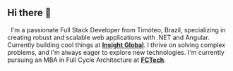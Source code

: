 ## Hi there 👋

<p>
  I'm a passionate Full Stack Developer from Timóteo, Brazil, specializing in creating robust and scalable web applications with .NET and Angular. Currently building cool things at <strong><a href="https://insightglobal.com/">Insight Global</a></strong>. I thrive on solving complex problems, and I'm always eager to explore new technologies. I'm currently pursuing an MBA in Full Cycle Architecture at <strong><a href="https://fctech.edu.br/">FCTech</a></strong>.
</p>
